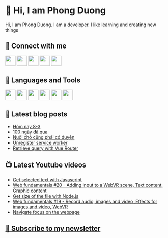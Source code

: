 # 👋 Hi, I am Phong Duong

Hi, I am Phong Duong. I am a developer. I like learning and creating new things

## 🔗 Connect with me
[<img height="32" width="32" src="https://cdn.jsdelivr.net/npm/simple-icons@v3/icons/youtube.svg" />](https://www.youtube.com/channel/UCXykqt3V2-9bYXKWZRcH0rA)
[<img height="32" width="32" src="https://cdn.jsdelivr.net/npm/simple-icons@v3/icons/instagram.svg" />](https://www.instagram.com/phongduonglh)
[<img height="32" width="32" src="https://cdn.jsdelivr.net/npm/simple-icons@v3/icons/twitter.svg" />](https://twitter.com/phongduonglh)
[<img height="32" width="32" src="https://cdn.jsdelivr.net/npm/simple-icons@v3/icons/facebook.svg" />](https://www.facebook.com/phongduonglh)
[<img height="32" width="32" src="https://cdn.jsdelivr.net/npm/simple-icons@v3/icons/linkedin.svg" />](https://www.linkedin.com/in/phongduonglh)

## 🧰 Languages and Tools

[<img height="32" width="32" src="https://cdn.jsdelivr.net/npm/simple-icons@v3/icons/javascript.svg" />](javascript)
[<img height="32" width="32" src="https://cdn.jsdelivr.net/npm/simple-icons@v3/icons/html5.svg" />](html5)
[<img height="32" width="32" src="https://cdn.jsdelivr.net/npm/simple-icons@v3/icons/css3.svg" />](css3)
[<img height="32" width="32" src="https://cdn.jsdelivr.net/npm/simple-icons@v3/icons/node-dot-js.svg" />](nodejs)
[<img height="32" width="32" src="https://cdn.jsdelivr.net/npm/simple-icons@v3/icons/react.svg" />](react)
[<img height="32" width="32" src="https://cdn.jsdelivr.net/npm/simple-icons@v3/icons/vue-dot-js.svg" />](vue)

## 📝 Latest blog posts

<!-- BLOG-POST-LIST:START -->
- [Hôm nay 8-3](https://phongduong.dev/blog/2021/03/hom-nay-8-3/)
- [100 ngày đã qua](https://phongduong.dev/blog/2021/03/100-ngay-da-qua/)
- [Nuôi chó cũng phải có duyên](https://phongduong.dev/blog/2021/03/nuoi-cho-cung-phai-co-duyen/)
- [Unregister service worker](https://phongduong.dev/blog/2021/03/unregister-service-worker/)
- [Retrieve query with Vue Router](https://phongduong.dev/blog/2021/03/retrieve-query-with-vue-router/)
<!-- BLOG-POST-LIST:END -->

## 📺 Latest Youtube videos

<!-- YOUTUBE-VIDEO-LIST:START -->
- [Get selected text with Javascript](https://www.youtube.com/watch?v=lRBmo8RodOg)
- [Web fundamentals #20 - Adding input to a WebVR scene, Text content, Graphic content](https://www.youtube.com/watch?v=i78u7AIdtF8)
- [Get size of the file with Node.js](https://www.youtube.com/watch?v=9fUczhm0fmM)
- [Web fundamentals #19 - Record audio, images and video, Effects for images and video, WebVR](https://www.youtube.com/watch?v=1AElyrx1kKk)
- [Navigate focus on the webpage](https://www.youtube.com/watch?v=D4cQsIV7exA)
<!-- YOUTUBE-VIDEO-LIST:END -->

## [💌 Subscribe to my newsletter](https://koogio.substack.com/)
